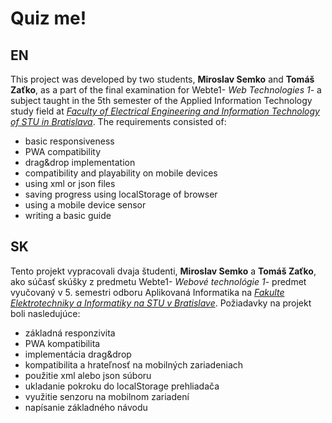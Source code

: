 # Quiz me!

## EN
This project was developed by two students, **Miroslav Semko** and **Tomáš Zaťko**, as a part of the final examination for Webte1- *Web Technologies 1*- a subject taught in the 5th semester of the Applied Information Technology study field at [*Faculty of Electrical Engineering and Information Technology of STU in Bratislava*](https://www.fei.stuba.sk/english.html?page_id=793).
The requirements consisted of:
  * basic responsiveness
  * PWA compatibility
  * drag&drop implementation
  * compatibility and playability on mobile devices
  * using xml or json files
  * saving progress using localStorage of browser
  * using a mobile device sensor
  * writing a basic guide


## SK
Tento projekt vypracovali dvaja študenti, **Miroslav Semko** a **Tomáš Zaťko**, ako súčasť skúšky z predmetu Webte1- *Webové technológie 1*- predmet vyučovaný v 5. semestri odboru Aplikovaná Informatika na [*Fakulte Elektrotechniky a Informatiky na STU v Bratislave*](https://www.fei.stuba.sk/).
Požiadavky na projekt boli nasledujúce:
  * základná responzivita
  * PWA kompatibilita
  * implementácia drag&drop
  * kompatibilita a hrateľnosť na mobilných zariadeniach
  * použitie xml alebo json súboru
  * ukladanie pokroku do localStorage prehliadača
  * využitie senzoru na mobilnom zariadení
  * napísanie základného návodu
